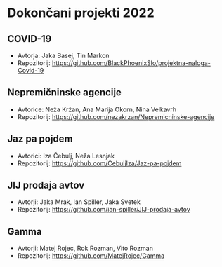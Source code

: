 # Dokončani projekti 2022

## COVID-19
* Avtorja: Jaka Basej, Tin Markon
* Repozitorij: <https://github.com/BlackPhoenixSlo/projektna-naloga-Covid-19>

## Nepremičninske agencije
* Avtorice: Neža Kržan, Ana Marija Okorn, Nina Velkavrh
* Repozitorij: <https://github.com/nezakrzan/Nepremicninske-agencije>

## Jaz pa pojdem
* Avtorici: Iza Čebulj, Neža Lesnjak
* Repozitorij: <https://github.com/CebuljIza/Jaz-pa-pojdem>

## JIJ prodaja avtov
* Avtorji: Jaka Mrak, Ian Spiller, Jaka Svetek
* Repozitorij: <https://github.com/ian-spiller/JIJ-prodaja-avtov>

## Gamma
* Avtorji: Matej Rojec, Rok Rozman, Vito Rozman
* Repozitorij: <https://github.com/MatejRojec/Gamma>
